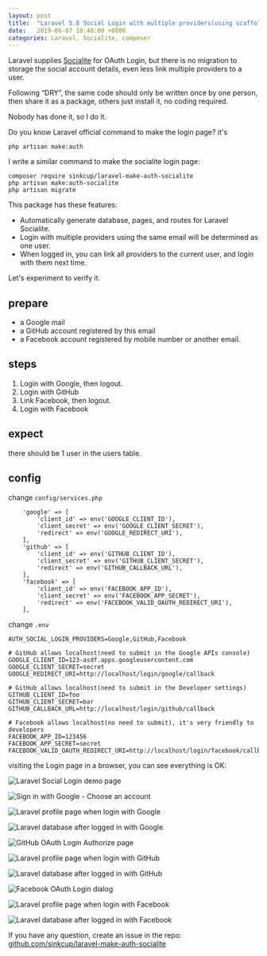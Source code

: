 ```yaml
---
layout: post
title:  "Laravel 5.8 Social Login with multiple providers(using scaffold, no coding required)"
date:   2019-06-07 18:40:00 +0800
categories: Laravel, Socialite, composer
---
```


Laravel supplies [Socialite](https://laravel.com/docs/socialite) for OAuth Login, but there is no migration to storage the social account details, even less link multiple providers to a user.

Following “DRY”, the same code should only be written once by one person, then share it as a package, others just install it, no coding required.

Nobody has done it, so I do it.

Do you know Laravel official command to make the login page? it's

```
php artisan make:auth
```

I write a similar command to make the socialite login page:

```
composer require sinkcup/laravel-make-auth-socialite
php artisan make:auth-socialite
php artisan migrate
```

This package has these features:

- Automatically generate database, pages, and routes for Laravel Socialite.
- Login with multiple providers using the same email will be determined as one user.
- When logged in, you can link all providers to the current user, and login with them next time.

Let's experiment to verify it.

## prepare

- a Google mail
- a GitHub account registered by this email
- a Facebook account registered by mobile number or another email.

## steps

1. Login with Google, then logout.
2. Login with GitHub
3. Link Facebook, then logout.
4. Login with Facebook

## expect

there should be 1 user in the users table.

## config

change `config/services.php`

```
    'google' => [
        'client_id' => env('GOOGLE_CLIENT_ID'),
        'client_secret' => env('GOOGLE_CLIENT_SECRET'),
        'redirect' => env('GOOGLE_REDIRECT_URI'),
    ],
    'github' => [
        'client_id' => env('GITHUB_CLIENT_ID'),
        'client_secret' => env('GITHUB_CLIENT_SECRET'),
        'redirect' => env('GITHUB_CALLBACK_URL'),
    ],
    'facebook' => [ 
        'client_id' => env('FACEBOOK_APP_ID'),
        'client_secret' => env('FACEBOOK_APP_SECRET'),
        'redirect' => env('FACEBOOK_VALID_OAUTH_REDIRECT_URI'),
    ],
```

change `.env`

```
AUTH_SOCIAL_LOGIN_PROVIDERS=Google,GitHub,Facebook

# GitHub allows localhost(need to submit in the Google APIs console)
GOOGLE_CLIENT_ID=123-asdf.apps.googleusercontent.com
GOOGLE_CLIENT_SECRET=secret
GOOGLE_REDIRECT_URI=http://localhost/login/google/callback

# GitHub allows localhost(need to submit in the Developer settings)
GITHUB_CLIENT_ID=foo
GITHUB_CLIENT_SECRET=bar
GITHUB_CALLBACK_URL=http://localhost/login/github/callback

# Facebook allows localhost(no need to submit), it's very friendly to developers
FACEBOOK_APP_ID=123456
FACEBOOK_APP_SECRET=secret
FACEBOOK_VALID_OAUTH_REDIRECT_URI=http://localhost/login/facebook/callback
```

visiting the Login page in a browser, you can see everything is OK:

![Laravel Social Login demo page](https://user-images.githubusercontent.com/4971414/59027368-618d6980-888b-11e9-8aa0-53ee7fb3893a.png)

![Sign in with Google - Choose an account](https://user-images.githubusercontent.com/4971414/59096451-7e8a7100-894d-11e9-8a54-f7cbaf309270.png)

![Laravel profile page when login with Google](https://user-images.githubusercontent.com/4971414/59092998-7595a180-8945-11e9-88aa-498e85fd4025.png)

![Laravel database after logged in with Google](https://user-images.githubusercontent.com/4971414/59085482-512fca00-8931-11e9-92c7-cbfdb2c38c49.png)

![GitHub OAuth Login Authorize page](https://user-images.githubusercontent.com/4971414/59006611-764f0a80-8855-11e9-9ac9-0f4de8ff6e77.png)

![Laravel profile page when login with GitHub](https://user-images.githubusercontent.com/4971414/59092834-120b7400-8945-11e9-8b1d-ae50c862e6a8.png)

![Laravel database after logged in with GitHub](https://user-images.githubusercontent.com/4971414/59086178-876e4900-8933-11e9-8dad-e2a449a5689e.png)

![Facebook OAuth Login dialog](https://user-images.githubusercontent.com/4971414/59005039-96c79680-884e-11e9-8967-0ca90261ff06.png)

![Laravel profile page when login with Facebook](https://user-images.githubusercontent.com/4971414/59094045-e342cd00-8947-11e9-9ae1-f39affd74d2e.png)

![Laravel database after logged in with Facebook](https://user-images.githubusercontent.com/4971414/59094455-c0fd7f00-8948-11e9-8666-29b9203af0ea.png)

If you have any question, create an issue in the repo: [github.com/sinkcup/laravel-make-auth-socialite](https://github.com/sinkcup/laravel-make-auth-socialite)
